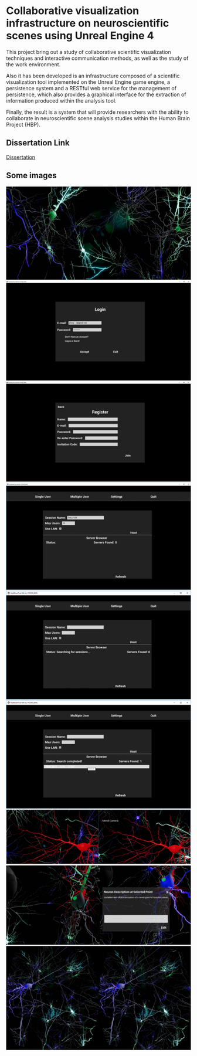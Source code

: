 # Collaborative visualization infrastructure on neuroscientific scenes using Unreal Engine 4
This project bring out a study of collaborative scientific visualization techniques and interactive communication methods, as well as the study of the work environment.

Also it has been developed is an infrastructure composed of a scientific visualization tool implemented on the Unreal Engine game engine, a persistence system and a RESTful web service for the management of persistence, which also provides a graphical interface for the extraction of information produced within the analysis tool.

Finally, the result is a system that will provide researchers with the ability to collaborate in neuroscientific scene analysis studies within the Human Brain Project (HBP).

## Dissertation Link
[Dissertation](Docs/Memoria.pdf)

## Some images
![alt text](Docs/img.png)
![alt text](Docs/img1.png)
![alt text](Docs/img2.png)
![alt text](Docs/img3.png)
![alt text](Docs/img4.png)
![alt text](Docs/img5.png)
![alt text](Docs/img7.png)
![alt text](Docs/img8.png)
![alt text](Docs/img9.png)



